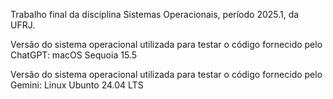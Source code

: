 Trabalho final da disciplina Sistemas Operacionais, período 2025.1, da UFRJ.

Versão do sistema operacional utilizada para testar o código fornecido pelo ChatGPT: macOS Sequoia 15.5

Versão do sistema operacional utilizada para testar o código fornecido pelo Gemini: Linux Ubunto 24.04 LTS
